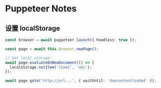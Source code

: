 # Puppeteer Notes

## 设置 localStorage

```typescript
const browser = await puppeteer.launch({ headless: true });

const page = await this.browser.newPage();

// Set local storage.
await page.evaluateOnNewDocument(() => {
  localStorage.setItem('item1', 'abc');
});

await page.goto('http://url...', { waitUntil: 'domcontentloaded' });
```
